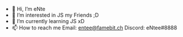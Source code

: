 - 👋 Hi, I’m eNte
- 👀 I’m interested in JS my Friends ;D
- 🌱 I’m currently learning JS xD
- 📫 How to reach me Email: entee@famebit.ch Discord: eNtee#8888

